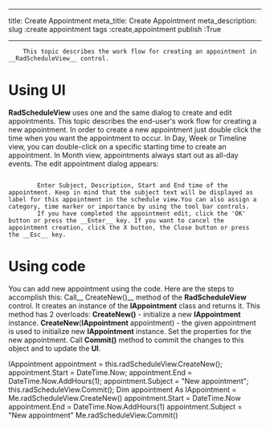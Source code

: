 ___
title: Create Appointment
meta_title: Create Appointment
meta_description: 
slug :create appointment
tags :create,appointment
publish :True
___



        This topic describes the work flow for creating an appointment in __RadScheduleView__ control.
      

# Using UI

__RadScheduleView__ uses one and the same dialog to create and edit appointments. This topic describes the end-user's work flow for creating a new appointment.
        In order to create a new appointment just double click the time when you want the appointment to occur. In Day, Week or Timeline view, you can double-click on a specific starting time to create an appointment. In Month view, appointments always start out as all-day events. The edit appointment dialog appears:


               
            Enter Subject, Description, Start and End time of the appointment. Keep in mind that the subject text will be displayed as label for this appointment in the schedule view.You can also assign a category, time marker or importance by using the tool bar controls.
            If you have completed the appointment edit, click the 'OK' button or press the __Enter__ key. If you want to cancel the appointment creation, click the X button, the Close button or press the __Esc__ key.
          

# Using code

You can add new appointment using the code. Here are the steps to accomplish this:
            Call__ CreateNew()__ method of the __RadScheduleView__ control. It creates an instance of the __IAppointment__ class and returns it. This method has 2 overloads:
          __CreateNew()__ - initialize a new __IAppointment__ instance.
            __CreateNew__(__IAppointment__ appointment) - the given appointment is used to initialize new __IAppointment__ instance.
            Set the properties for the new appointment.
            Call __Commit()__ method to commit the changes to this object and to update the __UI__.
          
IAppointment appointment = this.radScheduleView.CreateNew();
appointment.Start = DateTime.Now;
appointment.End = DateTime.Now.AddHours(1);
appointment.Subject = "New appointment";
this.radScheduleView.Commit();
Dim appointment As IAppointment = Me.radScheduleView.CreateNew()
appointment.Start = DateTime.Now
appointment.End = DateTime.Now.AddHours(1)
appointment.Subject = "New appointment"
Me.radScheduleView.Commit()

[](598C6122-0FC6-429B-BF7F-C512EE468432)[](FBFB41F6-FD40-497B-AEAB-DB882D0763AE)[](256FEDC9-8A6E-4251-BF3E-CC1B4496F11A)
